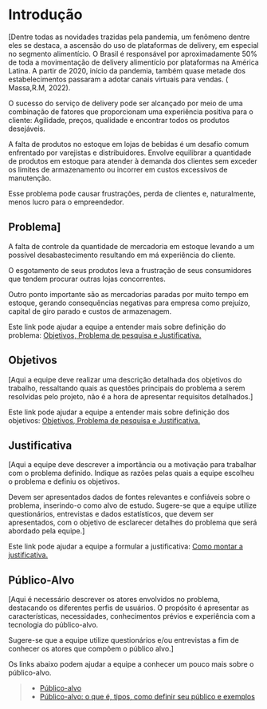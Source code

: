 # Introdução
[Dentre todas as novidades trazidas pela pandemia, um fenômeno dentre eles se destaca, a ascensão do uso de plataformas de delivery, em especial no segmento alimentício. O Brasil é responsável por aproximadamente 50% de toda a movimentação de delivery alimentício por plataformas na América Latina. A partir de 2020, início da pandemia, também quase metade dos estabelecimentos passaram a adotar canais virtuais para vendas. ( Massa,R.M, 2022). 

O sucesso do serviço de delivery pode ser alcançado por meio de uma combinação de fatores que proporcionam uma experiência positiva para o cliente: Agilidade, preços, qualidade e encontrar todos os produtos desejáveis. 

A falta de produtos no estoque em lojas de bebidas é um desafio comum enfrentado por varejistas e distribuidores. Envolve equilibrar a quantidade de produtos em estoque para atender à demanda dos clientes sem exceder os limites de armazenamento ou incorrer em custos excessivos de manutenção. 

 Esse problema pode causar frustrações, perda de clientes e, naturalmente, menos lucro para o empreendedor. 

## Problema]
A falta de controle da quantidade de mercadoria em estoque levando a um possível desabastecimento resultando em má experiência do cliente.  

O esgotamento de seus produtos leva a frustração de seus consumidores que tendem procurar outras lojas concorrentes.  

Outro ponto importante são as mercadorias paradas por muito tempo em estoque, gerando consequências negativas para empresa como prejuízo, capital de giro parado e custos de armazenagem. 

Este link pode ajudar a equipe a entender mais sobre definição do problema: [Objetivos, Problema de pesquisa e Justificativa.](https://medium.com/@versioparole/objetivos-problema-de-pesquisa-e-justificativa-c98c8233b9c3)


## Objetivos

[Aqui a equipe deve realizar uma descrição detalhada dos objetivos do trabalho, ressaltando quais as questões principais do problema a serem resolvidas pelo projeto, não é a hora de apresentar requisitos detalhados.]
 
Este link pode ajudar a equipe a entender mais sobre definição dos objetivos: [Objetivos, Problema de pesquisa e Justificativa.](https://medium.com/@versioparole/objetivos-problema-de-pesquisa-e-justificativa-c98c8233b9c3)

## Justificativa

[Aqui a equipe deve descrever a importância ou a motivação para trabalhar com o problema definido. Indique as razões pelas quais a equipe escolheu o problema e definiu os objetivos.

Devem ser apresentados dados de fontes relevantes e confiáveis sobre o problema, inserindo-o como alvo de estudo. Sugere-se que a equipe utilize questionários, entrevistas e dados estatísticos, que devem ser apresentados, com o objetivo de esclarecer detalhes do problema que será abordado pela equipe.]

Este link pode ajudar a equipe a formular a justificativa: [Como montar a justificativa.](https://guiadamonografia.com.br/como-montar-justificativa-do-tcc/)

## Público-Alvo

[Aqui é necessário descrever os atores envolvidos no problema, destacando os diferentes perfis de usuários. O propósito é apresentar as características, necessidades, conhecimentos prévios e experiência com a tecnologia do público-alvo.

Sugere-se que a equipe utilize questionários e/ou entrevistas a fim de conhecer os atores que compõem o público alvo.]

Os links abaixo podem ajudar a equipe a conhecer um pouco mais sobre o público-alvo. 

> - [Público-alvo](https://blog.hotmart.com/pt-br/publico-alvo/)
> - [Público-alvo: o que é, tipos, como definir seu público e exemplos](https://klickpages.com.br/blog/publico-alvo-o-que-e/)

